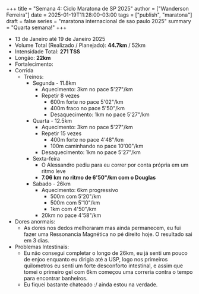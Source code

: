 +++
title = "Semana 4: Ciclo Maratona de SP 2025"
author = ["Wanderson Ferreira"]
date = 2025-01-19T11:28:00-03:00
tags = ["publish", "maratona"]
draft = false
series = "maratona internacional de sao paulo 2025"
summary = "Quarta semana!"
+++

-   13 de Janeiro até 19 de Janeiro 2025
-   Volume Total (Realizado / Planejado):  **44.7km**  / 52km
-   Intensidade Total: **271 TSS**
-   Longão: **22km**
-   Fortalecimento:
-   Corrida
    -   Treinos:
        -   Segunda - 11.8km
            -   Aquecimento: 3km no pace 5'27"/km
            -   Repetir 8 vezes
                -   600m forte no pace 5'02"/km
                -   400m fraco no pace 5'50"/km
                -   Desaquecimento: 1km no pace 5'27"/km
        -   Quarta - 12.5km
            -   Aquecimento: 3km no pace 5'27"/km
            -   Repetir 15 vezes
                -   400m forte no pace 4'48"/km
                -   100m caminhando no pace 10'00"/km
            -   Desaquecimento: 1km no pace 5'27"/km
        -   Sexta-feira
            -   O Alessandro pediu para eu correr por conta própria em um ritmo leve
            -   **7.06 km no ritmo de 6'50"/km com o Douglas**
        -   Sabado - 26km
            -   Aquecimento: 6km progressivo
                -   500m com 5'20"/km
                -   500m com 5'10"/km
                -   1km com 4'50"/km
            -   20km no pace 4'58"/km
-   Dores anormais:
    -   As dores nos dedos melhoraram mas ainda permanecem, eu fui fazer uma
        Ressonancia Magnética no pé direito hoje. O resultado sai em 3 dias.
-   Problemas Intestinais:
    -   Eu não consegui completar o longo de 26km, eu já senti um pouco de enjoo
        enquanto eu dirigia até a USP, logo nos primeiros quilometros eu senti um
        forte desconforto intestinal, e assim que tomei o primeiro gel com 6km
        começou uma correria contra o tempo para encontrar banheiros.
    -   Eu fiquei bastante chateado :/ ainda estou na verdade.
